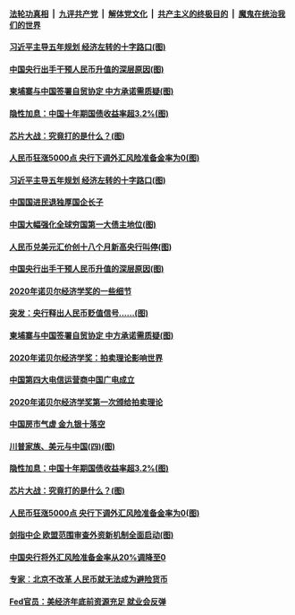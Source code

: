 ####  [法轮功真相](../../../../basic/blob/master/README.md?t=10131202) &nbsp;|&nbsp; [九评共产党](../../../../9ping.md/blob/master/README.md?t=10131202) &nbsp;|&nbsp; [解体党文化](../../../../jtdwh.md/blob/master/README.md?t=10131202)  &nbsp;|&nbsp; [共产主义的终极目的](../../../../gczydzjmd.md/blob/master/README.md?t=10131202) &nbsp;|&nbsp; [魔鬼在统治我们的世界](../../../../mgztzwmdsj.md/blob/master/README.md?t=10131202) 

#### [习近平主导五年规划 经济左转的十字路口(图)](../pages/p5/949054.md?t=10131202) 

#### [中国央行出手干预人民币升值的深层原因(图)](../pages/p5/949055.md?t=10131202) 

#### [柬埔寨与中国签署自贸协定 中方承诺需质疑(图)](../pages/p5/949035.md?t=10131202) 

#### [隐性加息：中国十年期国债收益率超3.2%(图)](../pages/p5/948945.md?t=10131202) 

#### [芯片大战：究竟打的是什么？(图)](../pages/p5/948944.md?t=10131202) 

#### [人民币狂涨5000点 央行下调外汇风险准备金率为0(图)](../pages/p5/948920.md?t=10131202) 

#### [习近平主导五年规划 经济左转的十字路口(图)](../pages/p5/949054.md?t=10131202) 

#### [中国国进民退独厚国企长子](../pages/p5/949074.md?t=10131202) 

#### [中国大幅强化全球穷国第一大债主地位(图)](../pages/p5/949070.md?t=10131202) 

#### [人民币兑美元汇价创十八个月新高央行叫停(图)](../pages/p5/949068.md?t=10131202) 

#### [中国央行出手干预人民币升值的深层原因(图)](../pages/p5/949055.md?t=10131202) 

#### [2020年诺贝尔经济学奖的一些细节](../pages/p5/949036.md?t=10131202) 

#### [突发：央行释出人民币贬值信号……(图)](../pages/p5/948953.md?t=10131202) 

#### [柬埔寨与中国签署自贸协定 中方承诺需质疑(图)](../pages/p5/949035.md?t=10131202) 

#### [2020年诺贝尔经济学奖：拍卖理论影响世界](../pages/p5/949032.md?t=10131202) 

#### [中国第四大电信运营商中国广电成立](../pages/p5/949030.md?t=10131202) 

#### [2020年诺贝尔经济学奖第一次颁给拍卖理论](../pages/p5/949029.md?t=10131202) 

#### [中国房市气虚 金九银十落空](../pages/p5/948971.md?t=10131202) 

#### [川普家族、美元与中国(四)(图)](../pages/p5/948955.md?t=10131202) 

#### [隐性加息：中国十年期国债收益率超3.2%(图)](../pages/p5/948945.md?t=10131202) 

#### [芯片大战：究竟打的是什么？(图)](../pages/p5/948944.md?t=10131202) 

#### [人民币狂涨5000点 央行下调外汇风险准备金率为0(图)](../pages/p5/948920.md?t=10131202) 

#### [剑指中企 欧盟范围审查外资新机制全面启动(图)](../pages/p5/948914.md?t=10131202) 

#### [中国央行将外汇风险准备金率从20%调降至0](../pages/p5/948912.md?t=10131202) 

#### [专家︰北京不改革 人民币就无法成为避险货币](../pages/p5/948908.md?t=10131202) 

#### [Fed官员：美经济年底前资源充足 就业会反弹](../pages/p5/948904.md?t=10131202) 

